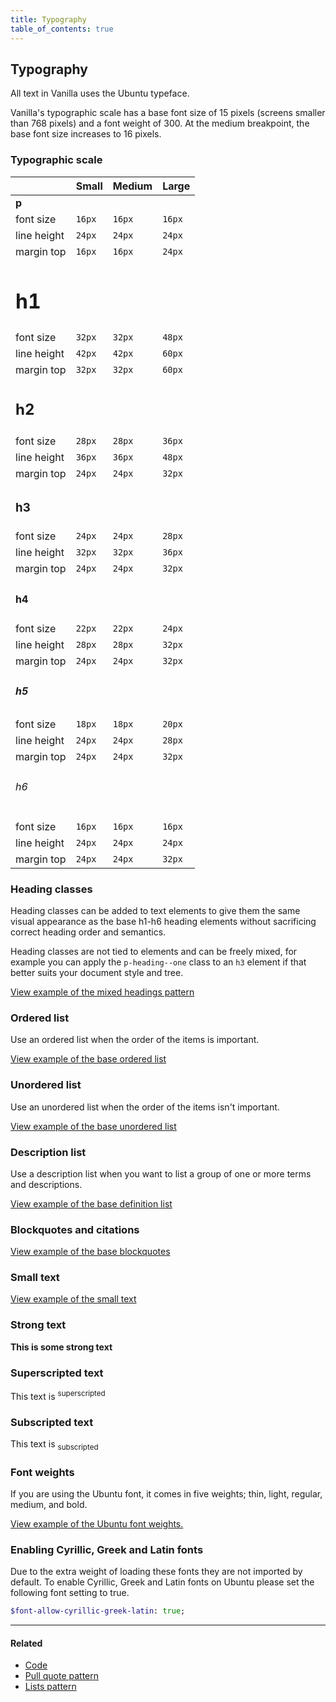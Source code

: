```yaml
---
title: Typography
table_of_contents: true
---
```


## Typography

All text in Vanilla uses the Ubuntu typeface.

Vanilla's typographic scale has a base font size of 15 pixels (screens smaller than 768 pixels)
and a font weight of 300.  At the medium breakpoint, the base font size increases to 16
pixels.

### Typographic scale

|               | Small  | Medium | Large  |
| ------------- | -----  | ------ | -----  |
| **p**         |        |        |        |
| font size     | `16px` | `16px` | `16px` |
| line height   | `24px` | `24px` | `24px` |
| margin top    | `16px` | `16px` | `24px` |
| <h1>h1</h1>   |        |        |        |
| font size     | `32px` | `32px` | `48px` |
| line height   | `42px` | `42px` | `60px` |
| margin top    | `32px` | `32px` | `60px` |
| <h2>h2</h2>   |        |        |        |
| font size     | `28px` | `28px` | `36px` |
| line height   | `36px` | `36px` | `48px` |
| margin top    | `24px` | `24px` | `32px` |
| <h3>h3</h3>   |        |        |        |
| font size     | `24px` | `24px` | `28px` |
| line height   | `32px` | `32px` | `36px` |
| margin top    | `24px` | `24px` | `32px` |
| <h4>h4</h4>   |        |        |        |
| font size     | `22px` | `22px` | `24px` |
| line height   | `28px` | `28px` | `32px` |
| margin top    | `24px` | `24px` | `32px` |
| <h5>h5</h5>   |        |        |        |
| font size     | `18px` | `18px` | `20px` |
| line height   | `24px` | `24px` | `28px` |
| margin top    | `24px` | `24px` | `32px` |
| <h6>h6</h6>   |        |        |        |
| font size     | `16px` | `16px` | `16px` |
| line height   | `24px` | `24px` | `24px` |
| margin top    | `24px` | `24px` | `32px` |

### Heading classes

Heading classes can be added to text elements to give them the same visual
appearance as the base h1-h6 heading elements without sacrificing correct
heading order and semantics.

Heading classes are not tied to elements and can be freely mixed, for example
you can apply the `p-heading--one` class to an `h3` element if that better
suits your document style and tree.

<a href="https://vanilla-framework.github.io/vanilla-framework/examples/patterns/headings/mixed/"
    class="js-example">
    View example of the mixed headings pattern
</a>

### Ordered list

Use an ordered list when the order of the items is important.

<a href="https://vanilla-framework.github.io/vanilla-framework/examples/base/lists/ordered-list/"
    class="js-example">
    View example of the base ordered list
</a>

### Unordered list

Use an unordered list when the order of the items isn't important.

<a href="https://vanilla-framework.github.io/vanilla-framework/examples/base/lists/unordered-list/"
    class="js-example">
    View example of the base unordered list
</a>

### Description list

Use a description list when you want to list a group of one or more terms and
descriptions.

<a href="https://vanilla-framework.github.io/vanilla-framework/examples/base/lists/definition-list/"
    class="js-example">
    View example of the base definition list
</a>

### Blockquotes and citations

<a href="https://vanilla-framework.github.io/vanilla-framework/examples/base/blockquotes/"
    class="js-example">
    View example of the base blockquotes
</a>

### Small text

<a href="https://vanilla-framework.github.io/vanilla-framework/examples/base/small/"
    class="js-example">
    View example of the small text
</a>

### Strong text

<strong>This is some strong text</strong>

### Superscripted text

<p>This text is <sup>superscripted</sup></p>

### Subscripted text

<p>This text is <sub>subscripted</sub></p>

### Font weights

If you are using the Ubuntu font, it comes in five weights; thin, light, regular, medium, and bold.

<a href="https://vanilla-framework.github.io/vanilla-framework/examples/base/font-weights/"
    class="js-example">
    View example of the Ubuntu font weights.
</a>

### Enabling Cyrillic, Greek and Latin fonts

Due to the extra weight of loading these fonts they are not imported by
default. To enable Cyrillic, Greek and Latin fonts on Ubuntu please set the
following font setting to true.

``` sass
$font-allow-cyrillic-greek-latin: true;
```

<hr />

#### Related

* [Code](/en/base/code)
* [Pull quote pattern](/en/patterns/pull-quote)
* [Lists pattern](/en/patterns/lists)
